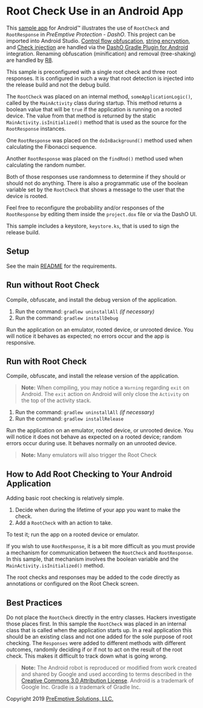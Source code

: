 # Root Check Use in an Android App

This [sample app](../README.md#sample_desc) for Android&trade; illustrates the use of `RootCheck` and `RootResponse` in _PreEmptive Protection - DashO_.
This project can be imported into Android Studio.
[Control flow obfuscation](https://www.preemptive.com/dasho/pro/10.0/userguide/en/understanding_obfuscation_control.html), [string encryption](https://www.preemptive.com/dasho/pro/10.0/userguide/en/understanding_obfuscation_string_encryption.html), and [Check injection](https://www.preemptive.com/dasho/pro/10.0/userguide/en/understanding_checks_overview.html) are handled via the [DashO Gradle Plugin for Android](https://www.preemptive.com/dasho/pro/10.0/userguide/en/ref_dagp_index.html) integration.
Renaming obfuscation (minification) and removal (tree-shaking) are handled by [R8](https://r8-docs.preemptive.com/).

This sample is preconfigured with a single root check and three root responses.
It is configured in such a way that root detection is injected into the release build and not the debug build.

The `RootCheck` was placed on an internal method, `someApplicationLogic()`, called by the `MainActivity` class during startup.
This method returns a boolean value that will be `true` if the application is running on a rooted device.
The value from that method is returned by the static `MainActivity.isInitialized()` method that is used as the source for the `RootResponse` instances.

One `RootResponse` was placed on the `doInBackground()` method used when calculating the Fibonacci sequence.

Another `RootResponse` was placed on the `findRnd()` method used when calculating the random number.

Both of those responses use randomness to determine if they should or should not do anything.
There is also a programmatic use of the boolean variable set by the `RootCheck` that shows a message to the user that the device is rooted.

Feel free to reconfigure the probability and/or responses of the `RootResponse` by editing them inside the `project.dox` file or via the DashO UI.

This sample includes a keystore, `keystore.ks`, that is used to sign the release build.

## Setup

See the main [README](../README.md) for the requirements.

## Run without Root Check

Compile, obfuscate, and install the debug version of the application.

1.  Run the command: `gradlew uninstallAll` _(if necessary)_
2.  Run the command: `gradlew installDebug`

Run the application on an emulator, rooted device, or unrooted device.
You will notice it behaves as expected; no errors occur and the app is responsive.

## Run with Root Check

Compile, obfuscate, and install the release version of the application.

>**Note:** When compiling, you may notice a `Warning` regarding `exit` on Android. The `exit` action on Android will only close the `Activity` on the top of the activity stack.

1.  Run the command: `gradlew uninstallAll` _(if necessary)_
2.  Run the command: `gradlew installRelease`

Run the application on an emulator, rooted device, or unrooted device.
You will notice it does not behave as expected on a rooted device; random errors occur during use.
It behaves normally on an unrooted device.

>**Note:** Many emulators will also trigger the Root Check

## How to Add Root Checking to Your Android Application

Adding basic root checking is relatively simple.

1.  Decide when during the lifetime of your app you want to make the check.
2.  Add a `RootCheck` with an action to take.

To test it; run the app on a rooted device or emulator.

If you wish to use `RootResponse`, it is a bit more difficult as you must provide a mechanism for communication between the `RootCheck` and `RootResponse`.
In this sample, that mechanism involves the boolean variable and the `MainActivity.isInitialized()` method.

The root checks and responses may be added to the code directly as annotations or configured on the Root Check screen.

## Best Practices

Do not place the `RootCheck` directly in the entry classes.
Hackers investigate those places first.
In this sample the `RootCheck` was placed in an internal class that is called when the application starts up.
In a real application this should be an existing class and not one added for the sole purpose of root checking.
The `Responses` were added to different methods with different outcomes, randomly deciding if or if not to act on the result of the root check.
This makes it difficult to track down what is going wrong.

>**Note:** The Android robot is reproduced or modified from work created and shared by Google and used according to terms described in the [Creative Commons 3.0 Attribution License](http://creativecommons.org/licenses/by/3.0/).
Android is a trademark of Google Inc.
Gradle is a trademark of Gradle Inc.

Copyright 2019 [PreEmptive Solutions, LLC.](https://www.preemptive.com)
